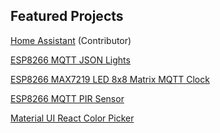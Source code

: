 ## Featured Projects

[Home Assistant](https://github.com/home-assistant/home-assistant) (Contributor)

[ESP8266 MQTT JSON Lights](https://github.com/timmo001/ESP8266-MQTT-JSON-Lights)

[ESP8266 MAX7219 LED 8x8 Matrix MQTT Clock](https://github.com/timmo001/ESP8266-LED-Matrix-MQTT-Sign)

[ESP8266 MQTT PIR Sensor](https://github.com/timmo001/ESP8266-MQTT-PIR-Sensor)

[Material UI React Color Picker](https://git.timmo.xyz/material-ui-rc-color-picker/)
